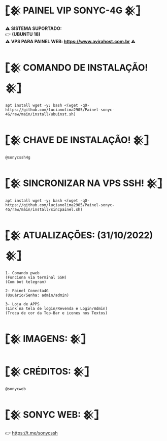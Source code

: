 #  𓊈𒆜 PAINEL VIP SONYC-4G 𒆜𓊉

⚠ <b>SISTEMA SUPORTADO:</b></br>
👉 <b>(UBUNTU 18)</b></br>
⚠ <b>VPS PARA PAINEL WEB: https://www.avirahost.com.br ⚠</b></br>

# 𓊈𒆜 COMANDO DE INSTALAÇÃO! 𒆜𓊉
```
apt install wget -y; bash <(wget -qO- https://github.com/lucianolima2905/Painel-sonyc-4G/raw/main/install/ubuinst.sh)
```

# 𓊈𒆜 CHAVE DE INSTALAÇÃO! 𒆜𓊉
```
@sonycssh4g
```

# 𓊈𒆜 SINCRONIZAR NA VPS SSH! 𒆜𓊉
```
apt install wget -y; bash <(wget -qO- https://github.com/lucianolima2905/Painel-sonyc-4G/raw/main/install/sincpainel.sh)
```


# 𓊈𒆜 ATUALIZAÇÕES: (31/10/2022) 𒆜𓊉
```
1- Comando pweb
(Funciona via terminal SSH)
(Com bot telegram)

2- Painel Conecta4G 
(Usuário/Senha: admin/admin)

3- Loja de APPS 
(Link na tela de login/Revenda e Login/Admin)
(Troca de cor da Top-Bar e icones nos Textos)
```

# 𓊈𒆜 IMAGENS: 𒆜𓊉


# 𓊈𒆜 CRÉDITOS: 𒆜𓊉
```
@sonycweb
```

# 𓊈𒆜 SONYC WEB: 𒆜𓊉
👉 https://t.me/sonycssh
